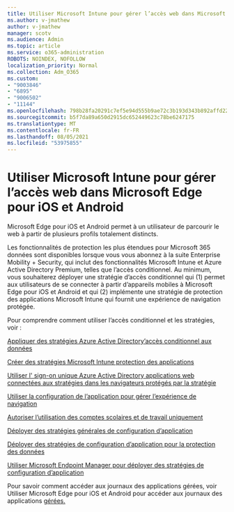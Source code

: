 ```yaml
---
title: Utiliser Microsoft Intune pour gérer l’accès web dans Microsoft Edge pour iOS et Android
ms.author: v-jmathew
author: v-jmathew
manager: scotv
ms.audience: Admin
ms.topic: article
ms.service: o365-administration
ROBOTS: NOINDEX, NOFOLLOW
localization_priority: Normal
ms.collection: Adm_O365
ms.custom:
- "9003846"
- "6895"
- "9006502"
- "11144"
ms.openlocfilehash: 798b28fa20291c7ef5e94d555b9ae72c3b193d343b892affd22b6a23e780d523
ms.sourcegitcommit: b5f7da89a650d2915dc652449623c78be6247175
ms.translationtype: MT
ms.contentlocale: fr-FR
ms.lasthandoff: 08/05/2021
ms.locfileid: "53975855"
---
```

# <a name="use-microsoft-intune-to-manage-web-access-in-microsoft-edge-for-ios-and-android"></a>Utiliser Microsoft Intune pour gérer l’accès web dans Microsoft Edge pour iOS et Android

Microsoft Edge pour iOS et Android permet à un utilisateur de parcourir le web à partir de plusieurs profils totalement distincts.

Les fonctionnalités de protection les plus étendues pour Microsoft 365 données sont disponibles lorsque vous vous abonnez à la suite Enterprise Mobility + Security, qui inclut des fonctionnalités Microsoft Intune et Azure Active Directory Premium, telles que l’accès conditionnel. Au minimum, vous souhaiterez déployer une stratégie d’accès conditionnel qui (1) permet aux utilisateurs de se connecter à partir d’appareils mobiles à Microsoft Edge pour iOS et Android et qui (2) implémente une stratégie de protection des applications Microsoft Intune qui fournit une expérience de navigation protégée.

Pour comprendre comment utiliser l’accès conditionnel et les stratégies, voir :

[Appliquer des stratégies Azure Active Directory’accès conditionnel aux données](https://go.microsoft.com/fwlink/?linkid=2132481)

[Créer des stratégies Microsoft Intune protection des applications](https://go.microsoft.com/fwlink/?linkid=2132651)

[Utiliser l' sign-on unique Azure Active Directory applications web connectées aux stratégies dans les navigateurs protégés par la stratégie](https://go.microsoft.com/fwlink/?linkid=2132482)

[Utiliser la configuration de l’application pour gérer l’expérience de navigation](https://go.microsoft.com/fwlink/?linkid=2132483)

[Autoriser l’utilisation des comptes scolaires et de travail uniquement](https://go.microsoft.com/fwlink/?linkid=2132652)

[Déployer des stratégies générales de configuration d’application](https://go.microsoft.com/fwlink/?linkid=2132653)

[Déployer des stratégies de configuration d’application pour la protection des données](https://go.microsoft.com/fwlink/?linkid=2132654)

[Utiliser Microsoft Endpoint Manager pour déployer des stratégies de configuration d’application](https://go.microsoft.com/fwlink/?linkid=2132707)

Pour savoir comment accéder aux journaux des applications gérées, voir Utiliser Microsoft Edge pour iOS et Android pour accéder aux journaux des applications [gérées.](https://go.microsoft.com/fwlink/?linkid=2132578)
